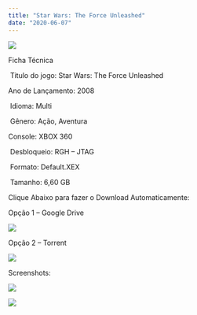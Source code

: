 ```yaml
---
title: "Star Wars: The Force Unleashed"
date: "2020-06-07"
---
```


![](https://1.bp.blogspot.com/-f6IyNoMU5Yc/Xt1yx29uT1I/AAAAAAAAKw0/of9zcCbX2z8sP07Fk4jvwz9Z-hNLt6QawCK4BGAsYHg/Screenshot_1.png)

Ficha Técnica

 Titulo do jogo: Star Wars: The Force Unleashed

Ano de Lançamento: 2008

 Idioma: Multi

 Gênero: Ação, Aventura 

Console: XBOX 360

 Desbloqueio: RGH – JTAG

 Formato: Default.XEX

 Tamanho: 6,60 GB

Clique Abaixo para fazer o Download Automaticamente:

Opção 1 – Google Drive

[![](https://1.bp.blogspot.com/-4SUqXRoRWc0/XtsW72LDzrI/AAAAAAAAKHM/qo1oDro7CI03qjIvaVCl6yKZ3v_F_JvBwCK4BGAsYHg/APRENDA-Recupdsdasdasdaerado.png)](https://zee.gl/TEm6LKJ)

Opção 2 – Torrent 

[![](https://1.bp.blogspot.com/-eNerQjlxWXg/Xsyoy1YwxPI/AAAAAAAAG8o/qs-0XGNQDR4jSn0uGinE3EzKZZ6GoZnEACPcBGAYYCw/s1600/LINK1.png)](https://zee.gl/FfViVZ)

Screenshots:

[![](https://1.bp.blogspot.com/-tRNxhFjGKM0/Xt1yxWZMLhI/AAAAAAAAKww/oovWMgo71lkjJS0PURH26i7huJVfzgoHwCK4BGAsYHg/w400-h225/maxresdefault{40dcdfd0a3f176073d713beaee4fcd56db243ec708877a2e730ba987ecd6f1ab}2B{40dcdfd0a3f176073d713beaee4fcd56db243ec708877a2e730ba987ecd6f1ab}25281{40dcdfd0a3f176073d713beaee4fcd56db243ec708877a2e730ba987ecd6f1ab}2529.jpg)](https://1.bp.blogspot.com/-tRNxhFjGKM0/Xt1yxWZMLhI/AAAAAAAAKww/oovWMgo71lkjJS0PURH26i7huJVfzgoHwCK4BGAsYHg/s1280/maxresdefault{40dcdfd0a3f176073d713beaee4fcd56db243ec708877a2e730ba987ecd6f1ab}2B{40dcdfd0a3f176073d713beaee4fcd56db243ec708877a2e730ba987ecd6f1ab}25281{40dcdfd0a3f176073d713beaee4fcd56db243ec708877a2e730ba987ecd6f1ab}2529.jpg)

[![](https://1.bp.blogspot.com/-wssI-G5aiCQ/Xt1ywlD6RiI/AAAAAAAAKws/iP2jCdy6xsYRzJ5iS5KjcOaJws0uL321ACK4BGAsYHg/w400-h225/a049fc63f560eb9e449a99a1709d3eb8.jpg)](https://1.bp.blogspot.com/-wssI-G5aiCQ/Xt1ywlD6RiI/AAAAAAAAKws/iP2jCdy6xsYRzJ5iS5KjcOaJws0uL321ACK4BGAsYHg/s1920/a049fc63f560eb9e449a99a1709d3eb8.jpg)
